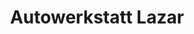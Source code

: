 ---
title: "Autowerkstatt Lazar"
url: /woerth-an-der-donau/autowerkstatt-lazar/
shop: Autowerkstatt
---